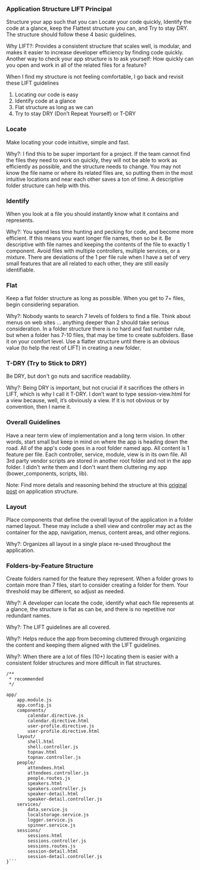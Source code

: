 ### Application Structure LIFT Principal

Structure your app such that you can Locate your code quickly, Identify the code at a glance, keep the Flattest structure you can, and Try to stay DRY. The structure should follow these 4 basic guidelines.

Why LIFT?: Provides a consistent structure that scales well, is modular, and makes it easier to increase developer efficiency by finding code quickly. Another way to check your app structure is to ask yourself: How quickly can you open and work in all of the related files for a feature?

When I find my structure is not feeling comfortable, I go back and revisit these LIFT guidelines

<ol>
    <li>Locating our code is easy</li>
    <li>Identify code at a glance</li>
    <li>Flat structure as long as we can</li>
    <li>Try to stay DRY (Don’t Repeat Yourself) or T-DRY</li>
</ol>



### Locate

Make locating your code intuitive, simple and fast.

Why?: I find this to be super important for a project. If the team cannot find the files they need to work on quickly, they will not be able to work as efficiently as possible, and the structure needs to change. You may not know the file name or where its related files are, so putting them in the most intuitive locations and near each other saves a ton of time. A descriptive folder structure can help with this.



### Identify

When you look at a file you should instantly know what it contains and represents.

Why?: You spend less time hunting and pecking for code, and become more efficient. If this means you want longer file names, then so be it. Be descriptive with file names and keeping the contents of the file to exactly 1 component. Avoid files with multiple controllers, multiple services, or a mixture. There are deviations of the 1 per file rule when I have a set of very small features that are all related to each other, they are still easily identifiable.



### Flat

Keep a flat folder structure as long as possible. When you get to 7+ files, begin considering separation.

Why?: Nobody wants to search 7 levels of folders to find a file. Think about menus on web sites … anything deeper than 2 should take serious consideration. In a folder structure there is no hard and fast number rule, but when a folder has 7-10 files, that may be time to create subfolders. Base it on your comfort level. Use a flatter structure until there is an obvious value (to help the rest of LIFT) in creating a new folder.



### T-DRY (Try to Stick to DRY)

Be DRY, but don't go nuts and sacrifice readability.

Why?: Being DRY is important, but not crucial if it sacrifices the others in LIFT, which is why I call it T-DRY. I don’t want to type session-view.html for a view because, well, it’s obviously a view. If it is not obvious or by convention, then I name it.




### Overall Guidelines

Have a near term view of implementation and a long term vision. In other words, start small but keep in mind on where the app is heading down the road. All of the app's code goes in a root folder named app. All content is 1 feature per file. Each controller, service, module, view is in its own file. All 3rd party vendor scripts are stored in another root folder and not in the app folder. I didn't write them and I don't want them cluttering my app (bower_components, scripts, lib).

Note: Find more details and reasoning behind the structure at this 
<a href="http://www.johnpapa.net/angular-app-structuring-guidelines/">original post</a> on application structure.


### Layout

Place components that define the overall layout of the application in a folder named layout. These may include a shell view and controller may act as the container for the app, navigation, menus, content areas, and other regions.

Why?: Organizes all layout in a single place re-used throughout the application.



### Folders-by-Feature Structure

Create folders named for the feature they represent. When a folder grows to contain more than 7 files, start to consider creating a folder for them. Your threshold may be different, so adjust as needed.

Why?: A developer can locate the code, identify what each file represents at a glance, the structure is flat as can be, and there is no repetitive nor redundant names.

Why?: The LIFT guidelines are all covered.

Why?: Helps reduce the app from becoming cluttered through organizing the content and keeping them aligned with the LIFT guidelines.

Why?: When there are a lot of files (10+) locating them is easier with a consistent folder structures and more difficult in flat structures.

```{
/**
 * recommended
 */

app/
    app.module.js
    app.config.js
    components/
        calendar.directive.js
        calendar.directive.html
        user-profile.directive.js
        user-profile.directive.html
    layout/
        shell.html
        shell.controller.js
        topnav.html
        topnav.controller.js
    people/
        attendees.html
        attendees.controller.js
        people.routes.js
        speakers.html
        speakers.controller.js
        speaker-detail.html
        speaker-detail.controller.js
    services/
        data.service.js
        localstorage.service.js
        logger.service.js
        spinner.service.js
    sessions/
        sessions.html
        sessions.controller.js
        sessions.routes.js
        session-detail.html
        session-detail.controller.js
}```













